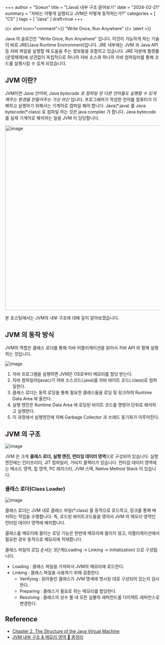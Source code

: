 +++
author = "Soeun"
title = "[Java] 내부 구조 뜯어보기"
date = "2024-02-21"
summary = "자바는 어떻게 실행되고 JVM은 어떻게 동작하는가?"
categories = [
    "CS"
]
tags = [
    "Java"
]
draft=true
+++

{{< alert icon="comment">}}
"Write Once, Run Anywhere"
{{< /alert >}}

Java 의 슬로건은 "Write Once, Run Anywhere" 입니다. 이것이 가능하게 하는 기술이 바로 JRE(Java Runtime Environment)입니다. JRE 내부에는 JVM 과 Java API 등 자바 파일을 실행할 때 도움을 주는 정보들을 포함하고 있습니다. JRE 덕분에 플랫폼(운영체제)에 상관없이 독립적으로 하나의 자바 소스와 하나의 자바 컴파일러를 통해 코드를 실행시킬 수 있게 되었습니다.

## JVM 이란?

JVM이란 _Java 언어와, Java bytecode 로 컴파일 된 다른 언어들도 실행할 수 있게 해주는 환경을 만들어주는 가상 머신_ 입니다. 프로그래머가 작성한 언어를 컴퓨터가 이해하고 실행하기 위해서는 기계어로 컴파일 해야 합니다. Java(\*.java) 를 Java bytecode(\*.class) 로 컴파일 하는 것은 java compiler 가 합니다. Java bytecode 를 실제 기계어로 해석하는 일을 JVM 이 담당합니다.

<img width="600" alt="image" src="https://github.com/ddoddii/ddoddii.github.io/assets/95014836/eeaa452d-0330-4843-b9fa-f88ac01035ab">

본 포스팅에서는 JVM의 내부 구조에 대해 깊이 알아보겠습니다.

## JVM 의 동작 방식

JVM의 역할은 클래스 로더를 통해 자바 어플리케이션을 읽어서 자바 API 와 함께 실행하는 것입니다.

![image](https://github.com/ddoddii/ddoddii.github.io/assets/95014836/d3f2c914-f9ab-4473-acf8-d780720ca167)

1. 자바 프로그램을 실행하면 JVM은 OS로부터 메모리를 할당 받는다.
2. 자바 컴파일러(javac)가 자바 소스코드(.java)를 자바 바이트 코드(.class)로 컴파일한다.
3. 클래스 로더는 동적 로딩을 통해 필요한 클래스들을 로딩 및 링크하여 Runtime Data Area 에 올린다.
4. 실행 엔진은 Runtime Data Area 에 로딩된 바이트 코드를 명령어 단위로 해석하고 실행한다.
5. 이 과정에서 실행엔진에 의해 Garbage Collector 과 쓰레드 동기화가 이루어진다.

## JVM 의 구조

![image](https://github.com/ddoddii/Computer-Science-Study/assets/95014836/2b417674-9775-408c-8bc5-25b877639daf)

JVM 은 크게 **클래스 로더, 실행 엔진, 런타임 데이터 영역**으로 구성되어 있습니다. 실행 엔진에는 인터프리터, JIT 컴파일러, 가비지 콜렉터가 있습니다. 런타임 데이터 영역에는 메소드 영역, 힙 영역, PC 레지스터, JVM 스택, Native Method Stack 이 있습니다.

### 클래스 로더(Class Loader)

![image](https://github.com/ddoddii/ddoddii.github.io/assets/95014836/9721bc97-550a-482c-a199-de9a7717cc32)

클래스 로더는 JVM 내로 클래스 파일(\*.class) 를 동적으로 로드하고, 링크를 통해 배치하는 작업을 수행합니다. 즉, 로드된 바이트코드들을 엮어서 JVM 의 메모리 영역인 런타임 데이터 영역에 배치합니다.

클래스를 메모리에 올리는 로딩 기능은 한번에 메모리에 올리지 않고, 어플리케이션에서 필요한 경우 동적으로 메모리에 적재합니다.

클래스 파일의 로딩 순서는 3단계(Loading -> Linking -> Initialization) 으로 구성됩니다.

- Loading : 클래스 파일을 가져와서 JVM의 메모리에 로드한다.
- Linking : 클래스 파일을 사용하기 위해 검증한다.
  - Verifying : 읽어들인 클래스가 JVM 명세에 명시된 대로 구성되어 있는지 검사한다.
  - Preparing : 클래스가 필요로 하는 메모리를 할당한다.
  - Resolving : 클래스의 상수 풀 내 모든 심볼릭 레퍼런드를 다이렉트 레퍼런스로 변경한다.

## Reference

- [Chapter 2. The Structure of the Java Virtual Machine](https://docs.oracle.com/javase/specs/jvms/se8/html/jvms-2.html)
- [JVM 내부 구조 & 메모리 영역 💯 총정리](https://inpa.tistory.com/entry/JAVA-%E2%98%95-JVM-%EB%82%B4%EB%B6%80-%EA%B5%AC%EC%A1%B0-%EB%A9%94%EB%AA%A8%EB%A6%AC-%EC%98%81%EC%97%AD-%EC%8B%AC%ED%99%94%ED%8E%B8)
